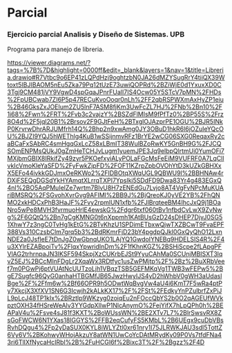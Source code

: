 # Parcial

### Ejercicio parcial Analisis y Diseño de Sistemas. UPB
Programa para manejo de libreria.

https://viewer.diagrams.net/?tags=%7B%7D&highlight=0000ff&edit=_blank&layers=1&nav=1&title=Libreria.drawio#R7Vtbc9o6EP41zLQPdHzj9oghtzbN0JA26dMZYSugRrY4tiiQX39Wtoxt5IBJIBAOM5nEu5Zka79Pq12tUzE73uwiQOPRd%2BZiWjE0d1YxuxXD0C3Tgj9CM481jVY9VgwD4spGqaJPnrFUalI7IS4Ocw05Y5STcV7pMN%2FHDs%2FpUBCwab7ZI6P5p47RECuKvoOoqr0nLh%2FF2qbRSPWXmAxHyZP1eiu%2B46GksZxJOEIum2ZU5lnF7ASM8fjKm3UwFcZL7HJ%2FNb%2Bn10%2F1i68%2Fwn%2FRT%2Fvb3c2vajzY%2BSZdFlMIsM9fPfTz0%2BP55S%2Frz8O4d%2F5jql20B1%2Brsov2F9GJtFeH%2BTxglOJAzprPE1OGU%2BJR5INkP0KrvrwDhrARJUMfrh14Q%2Bhp2n9xwAmg0JY3OBuD1hkR6l6jOZuIeYQcOU%2BJZI9YQJ5hWEThlg4KuB1wSSijnmvRFz1BrYE2wCG06SXG0ReqaxRy2caBCaFxSAbRC4smHgqGxLcZ58xLBmIT38WulBZoRwKY5GnBH9G%2FJCQSOmENPMsQUkJ0gZmHeTCHJvLugm1yuemJPE3Jq9elbpQlrtmUi0YumOFi7MXjbmGBIX8IRkifZy49zyr5PKOefxyiALyPOLaFGcMsFeEiM9VUFRF0A7LqCllvkIcVmoKleYaSFD%2FyFwkZjpFD%2FOF11KZrpZpbOVOhYtD3kUZkGBHXxX5EFo44ivkkGDJmxOeRKWo2%2FIDBOtqXWqUGL9QBWU9l%2BBHNAw4rDXiFSEQgDGSdYkHYAmqtXLrrqTXPI7Ypslki5SDdFD9Dwa83Yr4g483EGxQ4nI%2BO5AqPMuIelZe7wrtm7BlvU8H7zENEdGu7Lvjo8AT4VgFvNPcMuKUAriBMSRQ%2FSGvohXvrGvg9AFIMl%2BB9J%2BjQreoKJ0yVE2YB%2FhQNMO2xkHDCxPhB3HaJF%2Fvy2rpmlUN1xfb%2FJlBrqteeBM4IhcJxQ9j1BOaNro5wPe8MVH3fvrmuoHrlE4ewskG%2Fdgr6txf060tBv1nfbdCvLwX9ZvNwg%2F6GQtQ%2Bn7gCgKMNG0t6nXppmh1KAtBUsGzD24sDHEP7DjvJ0SG51XhwY7z3ngC0TvHg1kEtG%2BTvKhzU1SPDimETbxwQjwTXZBCwT9FvaEPF388Vs310CzsbClm7grq5b3%2BdRKmrFjD23bY4pgdpQJkI0GxQyQhO12LxnNDE2a0JsfIeE7tDnJgZ0wGbnqUKO1LAjYQ1GwdoIYNEBq9HDELSIS4R%2F4u3XYlrEZABpoiTv%2FlqxYpwridInDm%2F1fKhnKGZ%2BSHiScpe2fLApgPFVlAG2trhrnpaJN3IKSF594SkpjXzCUKrbEJSt9YyuCAhMa0SCUnjMBISXT3lqvZ5EJ%2BCcMInFDgLr2XqaWx3RDtfyc1usZwPMjtp%2F%2Bz%2BuXRbVeef7m0PGwPj6ptVUAtNcUUTzoLjh1VBqzTSB5GEFMKqVg1TWB3wFEPw5%2BgE7Sugfc96QyG0anhaHTBGMfJB65JwzHwyIJS4yD2hWhbV0gWH3aUdaslBge%2F%2Ffm6w%2Bf66OPR9h5ODwtWqBvgVw4aU4i6KmT7F5wRa4ptPy7XkcjX3XfXV1SN6G3Icwjh2kALkKX17%2F%2FSt%2FEdkyYnPZulbrfZxPiJL9pLcJ48TP1kIx%2BRztlp9WKzyg0zoiqEu2nFOccQbYS2b0O2qAGEUfWVkpztOXH34fHSreWeAlv3YYGdpXIlwP1NlcAnymO%2FejYifX7hLpQPh0h%2BEAPaV4u%2Fsve4sJ81f3KXT%2BoWUssWN%2BE2XTv7L7%2BlrSwsvRX8ZsGoFWCW6N1YXas18IGGYS%2FFB2eqCufyFS5KMbL%2B6UEgx9cuDbVBsRvhDQgu4%2Fp2yDaSUX0KYL8iWLYZtl0xr61nry1I75JLRWKJAU3sdl5TottZ6Vy6V%2BKohwyWHojAkzuY8atWN1UwCoYcDAtMRydKy09P0Vs7tfdFNa43ri6TlIXfNycaHcIRbI%2B%2FuHCGI6f%2Bixc3T%2F%2Bgzz%2F4D
